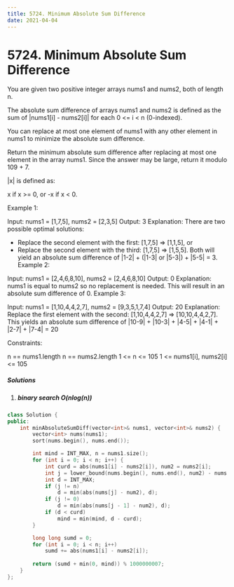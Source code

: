 ```yaml
---
title: 5724. Minimum Absolute Sum Difference
date: 2021-04-04
---
```


# 5724. Minimum Absolute Sum Difference

You are given two positive integer arrays nums1 and nums2, both of length n.

The absolute sum difference of arrays nums1 and nums2 is defined as the sum of |nums1[i] - nums2[i]| for each 0 <= i < n (0-indexed).

You can replace at most one element of nums1 with any other element in nums1 to minimize the absolute sum difference.

Return the minimum absolute sum difference after replacing at most one element in the array nums1. Since the answer may be large, return it modulo 109 + 7.

|x| is defined as:

x if x >= 0, or
-x if x < 0.
 

Example 1:

Input: nums1 = [1,7,5], nums2 = [2,3,5]
Output: 3
Explanation: There are two possible optimal solutions:
- Replace the second element with the first: [1,7,5] => [1,1,5], or
- Replace the second element with the third: [1,7,5] => [1,5,5].
Both will yield an absolute sum difference of |1-2| + (|1-3| or |5-3|) + |5-5| = 3.
Example 2:

Input: nums1 = [2,4,6,8,10], nums2 = [2,4,6,8,10]
Output: 0
Explanation: nums1 is equal to nums2 so no replacement is needed. This will result in an 
absolute sum difference of 0.
Example 3:

Input: nums1 = [1,10,4,4,2,7], nums2 = [9,3,5,1,7,4]
Output: 20
Explanation: Replace the first element with the second: [1,10,4,4,2,7] => [10,10,4,4,2,7].
This yields an absolute sum difference of |10-9| + |10-3| + |4-5| + |4-1| + |2-7| + |7-4| = 20
 

Constraints:

n == nums1.length
n == nums2.length
1 <= n <= 105
1 <= nums1[i], nums2[i] <= 105


##### Solutions

1. ##### binary search O(nlog(n))

```c++
class Solution {
public:
    int minAbsoluteSumDiff(vector<int>& nums1, vector<int>& nums2) {
        vector<int> nums(nums1);
        sort(nums.begin(), nums.end());

        int mind = INT_MAX, n = nums1.size();
        for (int i = 0; i < n; i++) {
            int curd = abs(nums1[i] - nums2[i]), num2 = nums2[i];
            int j = lower_bound(nums.begin(), nums.end(), num2) - nums.begin();
            int d = INT_MAX;
            if (j != n)
                d = min(abs(nums[j] - num2), d);
            if (j != 0)
                d = min(abs(nums[j - 1] - num2), d);
            if (d < curd)
                mind = min(mind, d - curd);
        }

        long long sumd = 0;
        for (int i = 0; i < n; i++)
            sumd += abs(nums1[i] - nums2[i]);
        
        return (sumd + min(0, mind)) % 1000000007;
    }
};
```
